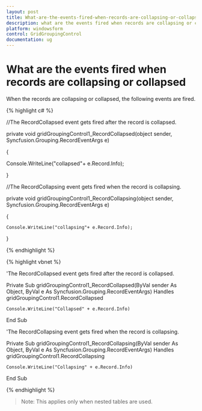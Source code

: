 ```yaml
---
layout: post
title: What-are-the-events-fired-when-records-are-collapsing-or-collapsed
description: what are the events fired when records are collapsing or collapsed
platform: windowsform
control: GridGroupingControl
documentation: ug
---
```


# What are the events fired when records are collapsing or collapsed

When the records are collapsing or collapsed, the following events are fired.

{% highlight c# %}



//The RecordCollapsed event gets fired after the record is collapsed.

private void gridGroupingControl1_RecordCollapsed(object sender, Syncfusion.Grouping.RecordEventArgs e)

{

Console.WriteLine("collapsed"+ e.Record.Info);

}



//The RecordCollapsing event gets fired when the record is collapsing.

private void gridGroupingControl1_RecordCollapsing(object sender, Syncfusion.Grouping.RecordEventArgs e)

{

    Console.WriteLine("collapsing"+ e.Record.Info);

}

{% endhighlight %}

{% highlight vbnet %}



'The RecordCollapsed event gets fired after the record is collapsed.

Private Sub gridGroupingControl1_RecordCollapsed(ByVal sender As Object, ByVal e As Syncfusion.Grouping.RecordEventArgs) Handles gridGroupingControl1.RecordCollapsed

    Console.WriteLine("Collapsed" + e.Record.Info)

End Sub



'The RecordCollapsing event gets fired when the record is collapsing.

Private Sub gridGroupingControl1_RecordCollapsing(ByVal sender As Object, ByVal e As Syncfusion.Grouping.RecordEventArgs) Handles gridGroupingControl1.RecordCollapsing

    Console.WriteLine("Collapsing" + e.Record.Info)

End Sub

{% endhighlight %}

> Note: This applies only when nested tables are used.